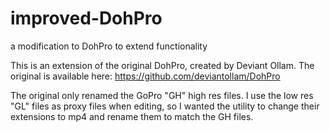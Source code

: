 # improved-DohPro
a modification to DohPro to extend functionality

This is an extension of the original DohPro, created by Deviant Ollam.
The original is available here: https://github.com/deviantollam/DohPro

The original only renamed the GoPro "GH" high res files.  I use the low res "GL" files as proxy files when editing, so I
wanted the utility to change their extensions to mp4 and rename them to match the GH files.  
